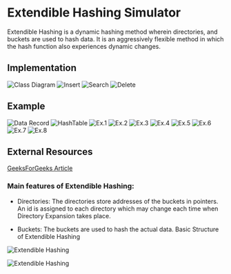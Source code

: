 

# Extendible Hashing Simulator

Extendible Hashing is a dynamic hashing method wherein directories, and buckets are used to hash data. It is an aggressively flexible method in which the hash function also experiences dynamic changes. 

## Implementation
![Class Diagram](https://github.com/shubhm23/Dynamic-Hashing/blob/main/images/demo/ClassDiagram.png?raw=true)
![Insert](https://github.com/shubhm23/Dynamic-Hashing/blob/main/images/demo/Insert.png?raw=true)
![Search](https://github.com/shubhm23/Dynamic-Hashing/blob/main/images/demo/Search.png?raw=true)
![Delete](https://github.com/shubhm23/Dynamic-Hashing/blob/main/images/demo/Delete.png?raw=true)

## Example
![Data Record](https://github.com/shubhm23/Dynamic-Hashing/blob/main/images/examples/Adv.%20DBMS%20-%20Dynamic%20Hashing.png?raw=true)
![HashTable](https://github.com/shubhm23/Dynamic-Hashing/blob/main/images/examples/Adv.%20DBMS%20-%20Dynamic%20Hashing%20(3).png?raw=true)
![Ex.1](https://github.com/shubhm23/Dynamic-Hashing/blob/main/images/examples/1.png?raw=true)
![Ex.2](https://github.com/shubhm23/Dynamic-Hashing/blob/main/images/examples/2.png?raw=true)
![Ex.3](https://github.com/shubhm23/Dynamic-Hashing/blob/main/images/examples/3.png?raw=true)
![Ex.4](https://github.com/shubhm23/Dynamic-Hashing/blob/main/images/examples/4.png?raw=true)
![Ex.5](https://github.com/shubhm23/Dynamic-Hashing/blob/main/images/examples/5.png?raw=true)
![Ex.6](https://github.com/shubhm23/Dynamic-Hashing/blob/main/images/examples/6.png?raw=true)
![Ex.7](https://github.com/shubhm23/Dynamic-Hashing/blob/main/images/examples/7.png?raw=true)
![Ex.8](https://github.com/shubhm23/Dynamic-Hashing/blob/main/images/examples/8.png?raw=true)
## External Resources

[GeeksForGeeks Article](https://www.geeksforgeeks.org/extendible-hashing-dynamic-approach-to-dbms/)

### Main features of Extendible Hashing: 
*   Directories: The directories store addresses of the buckets in pointers. An id is assigned to each directory which may change each time when Directory Expansion takes place.
 
*   Buckets: The buckets are used to hash the actual data. Basic Structure of Extendible Hashing

![Extendible Hashing](https://github.com/shubhm23/Dynamic-Hashing/blob/main/images/examples/Adv.%20DBMS%20-%20Dynamic%20Hashing%20(1).png?raw=true)

![Extendible Hashing](https://github.com/shubhm23/Dynamic-Hashing/blob/main/images/examples/Adv.%20DBMS%20-%20Dynamic%20Hashing%20(2).png?raw=true)